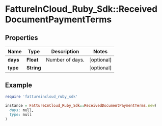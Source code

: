 # FattureInCloud_Ruby_Sdk::ReceivedDocumentPaymentTerms

## Properties

| Name | Type | Description | Notes |
| ---- | ---- | ----------- | ----- |
| **days** | **Float** | Number of days. | [optional] |
| **type** | **String** |  | [optional] |

## Example

```ruby
require 'fattureincloud_ruby_sdk'

instance = FattureInCloud_Ruby_Sdk::ReceivedDocumentPaymentTerms.new(
  days: null,
  type: null
)
```

